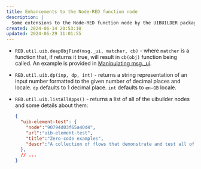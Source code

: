 ```yaml
---
title: Enhancements to the Node-RED function node
description: |
  Some extensions to the Node-RED function node by the UIBUILDER package.
created: 2024-06-14 20:53:10
updated: 2024-06-29 11:01:55
---
```


* `RED.util.uib.deepObjFind(msg._ui, matcher, cb)` - where `matcher` is a function that, if returns it true, will result in `cb(obj)` function being called. An example is provided in [Manipulating msg._ui](client-docs/config-driven-ui?id=manipulating-msg_ui).

* `RED.util.uib.dp(inp, dp, int)` - returns a string representation of an input number formatted to the given number of decimal places and locale. `dp` defaults to 1 decimal place. `int` defaults to `en-GB` locale.

* `RED.util.uib.listAllApps()` - returns a list of all of the uibuilder nodes and some details about them:
  
  ```json
  {
    "uib-element-test": {
      "node":"90794d03f65a40d4",
      "url":"uib-element-test",
      "title":"Zero-code examples",
      "descr":"A collection of flows that demonstrate and test all of the uib-element node's output types."
    },
    // ...
  }
  ```
